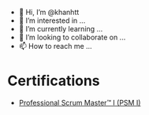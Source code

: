 - 👋 Hi, I’m @khanhtt
- 👀 I’m interested in ...
- 🌱 I’m currently learning ...
- 💞️ I’m looking to collaborate on ...
- 📫 How to reach me ...

# Certifications
- [Professional Scrum Master™ I (PSM I)](https://www.credly.com/badges/9506ba24-3d3d-4b68-8f99-f40327ded451)

<!---
khanhtt/khanhtt is a ✨ special ✨ repository because its `README.md` (this file) appears on your GitHub profile.
You can click the Preview link to take a look at your changes.
--->
